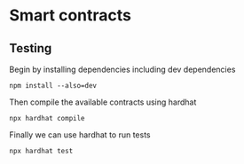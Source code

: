 # Smart contracts

## Testing
Begin by installing dependencies including dev dependencies

```
npm install --also=dev
```

Then compile the available contracts using hardhat

```
npx hardhat compile
```

Finally we can use hardhat to run tests

```
npx hardhat test
```